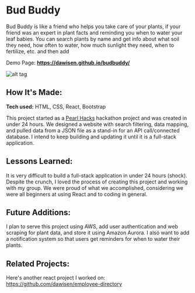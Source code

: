 # Bud Buddy
Bud Buddy is like a friend who helps you take care of your plants, if your friend was an expert in plant facts and reminding you when to water your leaf babies. You can search plants by name and get info about what soil they need, how often to water, how much sunlight they need, when to fertilize, etc. and then add 

Demo Page: **https://dawisen.github.io/budbuddy/**

![alt tag](https://dawisen.github.io/budbuddy/static/media/home.f5c4643c.svg)

## How It's Made:

**Tech used:** HTML, CSS, React, Bootstrap

This project started as a [Pearl Hacks](https://devpost.com/software/bud-buddy) hackathon project and was created in under 24 hours. We designed a website with search filtering, data mapping, and pulled data from a JSON file as a stand-in for an API call/connected database. I intend to keep building and updating it until it is a full-stack application. 

## Lessons Learned:
It is very difficult to build a full-stack application in under 24 hours (shock). Despite the crunch, I loved the process of creating this project and working with my group. We were proud of what we accomplished, considering we were all beginners at using React and to coding in general. 

## Future Additions:
I plan to serve this project using AWS, add user authentication and web scraping for plant data, and store it using Amazon Aurora. I also want to add a notification system so that users get reminders for when to water their plants.

## Related Projects:
Here's another react project I worked on: https://github.com/dawisen/employee-directory
